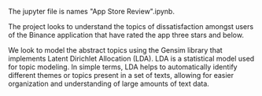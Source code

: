 The jupyter file is names "App Store Review".ipynb. 

The project looks to understand the topics of dissatisfaction amongst users of the Binance application that have rated the app three stars and below.

We look to model the abstract topics using the Gensim library that implements Latent Dirichlet Allocation (LDA).
LDA is a statistical model used for topic modeling. In simple terms, LDA helps to automatically identify different themes or topics present in a set of texts, 
allowing for easier organization and understanding of large amounts of text data. 
